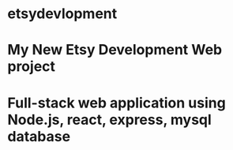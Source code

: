 # etsydevlopment
# My New Etsy Development Web project

# Full-stack web application using Node.js, react, express, mysql database
